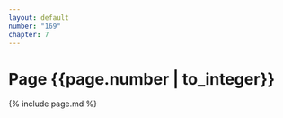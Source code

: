 ```yaml
---
layout: default
number: "169"
chapter: 7
---
```


# Page {{page.number | to_integer}}
{% include page.md %}
